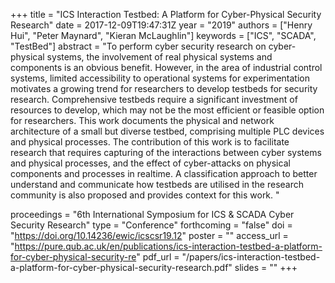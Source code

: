+++
title = "ICS Interaction Testbed: A Platform for Cyber-Physical Security Research"
date = 2017-12-09T19:47:31Z
year = "2019"
authors = ["Henry Hui", "Peter Maynard", "Kieran McLaughlin"]
keywords = ["ICS", "SCADA", "TestBed"]
abstract = "To perform cyber security research on cyber-physical systems, the involvement of real physical systems and components is an obvious benefit. However, in the area of industrial control systems, limited accessibility to operational systems for experimentation motivates a growing trend for researchers to develop testbeds for security research. Comprehensive testbeds require a significant investment of resources to develop, which may not be the most efficient or feasible option for researchers. This work documents the physical and network architecture of a small but diverse testbed, comprising multiple PLC devices and physical processes. The contribution of this work is to facilitate research that requires capturing of the interactions between cyber systems and physical processes, and the effect of cyber-attacks on physical components and processes in realtime. A classification approach to better understand and communicate how testbeds are utilised in the research community is also proposed and provides context for this work. "

proceedings = "6th International Symposium for ICS & SCADA Cyber Security Research"
type = "Conference"
forthcoming = "false"
doi = "https://doi.org/10.14236/ewic/icscsr19.12"
poster = ""
access_url = "https://pure.qub.ac.uk/en/publications/ics-interaction-testbed-a-platform-for-cyber-physical-security-re"
pdf_url = "/papers/ics-interaction-testbed-a-platform-for-cyber-physical-security-research.pdf"
slides = ""
+++

